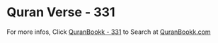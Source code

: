 # Quran Verse - 331 

For more infos, Click [QuranBookk - 331](https://www.quranbookk.com/quran/search?q=331) to Search at [QuranBookk.com](http://quranbookk.com/)